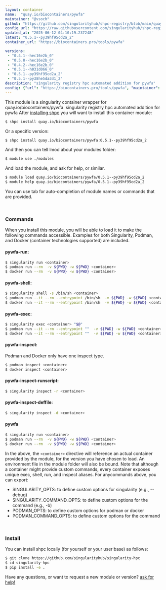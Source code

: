 ```yaml
---
layout: container
name:  "quay.io/biocontainers/pywfa"
maintainer: "@vsoch"
github: "https://github.com/singularityhub/shpc-registry/blob/main/quay.io/biocontainers/pywfa/container.yaml"
config_url: "https://raw.githubusercontent.com/singularityhub/shpc-registry/main/quay.io/biocontainers/pywfa/container.yaml"
updated_at: "2025-06-12 04:10:19.237248"
latest: "0.5.1--py39hf95cd2a_2"
container_url: "https://biocontainers.pro/tools/pywfa"

versions:
 - "0.4.1--hec16e2b_0"
 - "0.5.0--hec16e2b_0"
 - "0.4.2--hec16e2b_0"
 - "0.5.1--h031d066_0"
 - "0.5.1--py39hf95cd2a_2"
 - "0.5.1--py38he5da3d1_2"
description: "singularity registry hpc automated addition for pywfa"
config: {"url": "https://biocontainers.pro/tools/pywfa", "maintainer": "@vsoch", "description": "singularity registry hpc automated addition for pywfa", "latest": {"0.5.1--py39hf95cd2a_2": "sha256:d91581773bac49fc732a921390def212faf02a7768c9c626fa7d1564400bff9a"}, "tags": {"0.4.1--hec16e2b_0": "sha256:ef0edf82a8c6820a94c47e9dab04fab06779d537aa80982e773a73579c0f59c0", "0.5.0--hec16e2b_0": "sha256:f082c548ed89a70b89e3fe84f6ff07f1f845bc3076e2734396e3b7532517170b", "0.4.2--hec16e2b_0": "sha256:7cbec4a01b3f5a878e45a0e4595445817485880239baaf0062aa0427ea447918", "0.5.1--h031d066_0": "sha256:0f2df4d48e6deb216cbcb612bf044bbd993633d4f7f8b3947fd13d6ebd3783d9", "0.5.1--py39hf95cd2a_2": "sha256:d91581773bac49fc732a921390def212faf02a7768c9c626fa7d1564400bff9a", "0.5.1--py38he5da3d1_2": "sha256:25ce1a807427aeb51c1b850205aad535ff4932ce84d008e6843682a51dede1cf"}, "docker": "quay.io/biocontainers/pywfa"}
---
```


This module is a singularity container wrapper for quay.io/biocontainers/pywfa.
singularity registry hpc automated addition for pywfa
After [installing shpc](#install) you will want to install this container module:


```bash
$ shpc install quay.io/biocontainers/pywfa
```

Or a specific version:

```bash
$ shpc install quay.io/biocontainers/pywfa:0.5.1--py39hf95cd2a_2
```

And then you can tell lmod about your modules folder:

```bash
$ module use ./modules
```

And load the module, and ask for help, or similar.

```bash
$ module load quay.io/biocontainers/pywfa/0.5.1--py39hf95cd2a_2
$ module help quay.io/biocontainers/pywfa/0.5.1--py39hf95cd2a_2
```

You can use tab for auto-completion of module names or commands that are provided.

<br>

### Commands

When you install this module, you will be able to load it to make the following commands accessible.
Examples for both Singularity, Podman, and Docker (container technologies supported) are included.

#### pywfa-run:

```bash
$ singularity run <container>
$ podman run --rm  -v ${PWD} -w ${PWD} <container>
$ docker run --rm  -v ${PWD} -w ${PWD} <container>
```

#### pywfa-shell:

```bash
$ singularity shell -s /bin/sh <container>
$ podman run --it --rm --entrypoint /bin/sh  -v ${PWD} -w ${PWD} <container>
$ docker run --it --rm --entrypoint /bin/sh  -v ${PWD} -w ${PWD} <container>
```

#### pywfa-exec:

```bash
$ singularity exec <container> "$@"
$ podman run --it --rm --entrypoint ""  -v ${PWD} -w ${PWD} <container> "$@"
$ docker run --it --rm --entrypoint ""  -v ${PWD} -w ${PWD} <container> "$@"
```

#### pywfa-inspect:

Podman and Docker only have one inspect type.

```bash
$ podman inspect <container>
$ docker inspect <container>
```

#### pywfa-inspect-runscript:

```bash
$ singularity inspect -r <container>
```

#### pywfa-inspect-deffile:

```bash
$ singularity inspect -d <container>
```



#### pywfa

```bash
$ singularity run <container>
$ podman run --rm  -v ${PWD} -w ${PWD} <container>
$ docker run --rm  -v ${PWD} -w ${PWD} <container>
```


In the above, the `<container>` directive will reference an actual container provided
by the module, for the version you have chosen to load. An environment file in the
module folder will also be bound. Note that although a container
might provide custom commands, every container exposes unique exec, shell, run, and
inspect aliases. For anycommands above, you can export:

 - SINGULARITY_OPTS: to define custom options for singularity (e.g., --debug)
 - SINGULARITY_COMMAND_OPTS: to define custom options for the command (e.g., -b)
 - PODMAN_OPTS: to define custom options for podman or docker
 - PODMAN_COMMAND_OPTS: to define custom options for the command

<br>

### Install

You can install shpc locally (for yourself or your user base) as follows:

```bash
$ git clone https://github.com/singularityhub/singularity-hpc
$ cd singularity-hpc
$ pip install -e .
```

Have any questions, or want to request a new module or version? [ask for help!](https://github.com/singularityhub/singularity-hpc/issues)
